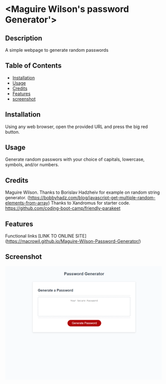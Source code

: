 # <Maguire Wilson's password Generator'>

## Description

A simple webpage to generate random passwords

## Table of Contents

- [Installation](#installation)
- [Usage](#usage)
- [Credits](#credits)
- [Features](#features)
- [screenshot](#screenshot)

## Installation

Using any web browser, open the provided URL and press the big red button.

## Usage

Generate random passwors with your choice of capitals, lowercase, symbols, and/or numbers.

## Credits

Maguire Wilson. Thanks to Borislav Hadzheiv for example on random string generator. (https://bobbyhadz.com/blog/javascript-get-multiple-random-elements-from-array)
Thanks to Xandromus for starter code. https://github.com/coding-boot-camp/friendly-parakeet

## Features

Functional links [LINK TO ONLINE SITE] (https://macrowil.github.io/Maguire-Wilson-Password-Generator/)

## Screenshot

![Site expected behavior](./assets/sitescreenshot.png)
